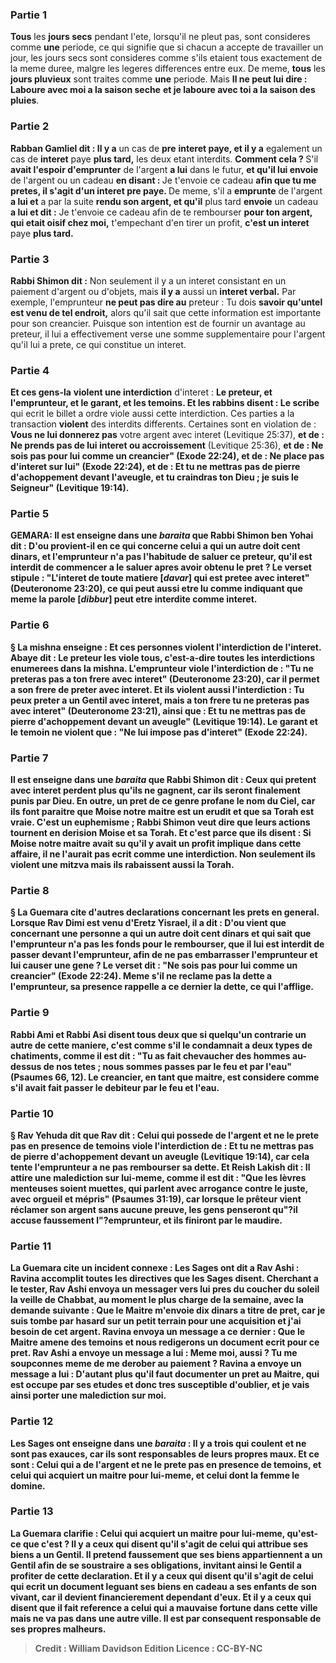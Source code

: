 
### Partie 1
<b>Tous</b> les <b>jours secs</b> pendant l'ete, lorsqu'il ne pleut pas, sont consideres comme <b>une</b> periode, ce qui signifie que si chacun a accepte de travailler un jour, les jours secs sont consideres comme s'ils etaient tous exactement de la meme duree, malgre les legeres differences entre eux. De meme, <b>tous</b> les <b>jours pluvieux</b> sont traites comme <b>une</b> periode. Mais <b>Il ne peut lui dire : Laboure avec moi a la saison seche</b> <b>et je laboure avec toi a la saison des pluies</b>.

### Partie 2
<b>Rabban Gamliel dit : Il y a</b> un cas de <b>pre</b> <b>interet paye, et il y a</b> egalement un cas de <b>interet</b> paye <b>plus tard,</b> les deux etant interdits. <b>Comment cela ? </b> S'il <b>avait l'espoir d'emprunter</b> de l'argent <b>a lui</b> dans le futur, <b>et qu'il lui envoie</b> de l'argent ou un cadeau <b>en disant : </b> Je t'envoie ce cadeau <b>afin que tu me pretes, il s'agit d'un <b>interet pre</b> paye. </b> De meme, s'il a <b>emprunte</b> de l'argent <b>a lui et</b> a par la suite <b>rendu son argent, et qu'il</b> plus tard <b>envoie</b> un cadeau <b>a lui et dit :</b> Je t'envoie ce cadeau afin de te rembourser <b>pour ton argent, qui etait oisif chez moi,</b> t'empechant d'en tirer un profit, <b>c'est un interet</b> paye <b>plus tard.</b>

### Partie 3
<b>Rabbi Shimon dit :</b> Non seulement il y a un interet consistant en un paiement d'argent ou d'objets, mais <b>il y a</b> aussi un <b>interet verbal.</b> Par exemple, l'emprunteur <b>ne peut pas dire au</b> preteur : Tu dois <b>savoir qu'untel est venu de tel endroit,</b> alors qu'il sait que cette information est importante pour son creancier. Puisque son intention est de fournir un avantage au preteur, il lui a effectivement verse une somme supplementaire pour l'argent qu'il lui a prete, ce qui constitue un interet.

### Partie 4
<b>Et ces gens-la</b> <b>violent une interdiction</b> d'interet : <b>Le preteur, et l'emprunteur, et le garant, et les temoins. Et les rabbins disent : Le scribe</b> qui ecrit le billet a ordre viole aussi cette interdiction. Ces parties a la transaction <b>violent</b> des interdits differents. Certaines sont en violation de : <b>Vous ne lui donnerez pas</b> votre argent avec interet</b> (Levitique 25:37), <b>et de : <b>Ne prends pas de lui</b> interet ou accroissement</b> (Levitique 25:36), <b>et de : <b>Ne sois pas pour lui comme un creancier"</b> (Exode 22:24), <b>et de : <b>Ne place pas d'interet sur lui"</b> (Exode 22:24), <b>et de : <b>Et tu ne mettras pas de pierre d'achoppement devant l'aveugle, et tu craindras ton Dieu ; je suis le Seigneur"</b> (Levitique 19:14).

### Partie 5
<strong>GEMARA:</strong> <b>Il est enseigne</b> dans une <i>baraita</i> que <b>Rabbi Shimon ben Yohai dit : D'ou</b> provient-il <b>en ce qui concerne celui a qui un autre doit cent dinars, et</b> l'emprunteur <b>n'a pas l'habitude de saluer</b> ce preteur, <b>qu'il est interdit de</b> commencer a le <b>saluer</b> apres avoir obtenu le pret ? <b>Le verset stipule : "L'interet de toute matiere [<i>davar</i>] qui est pretee avec interet"</b> (Deuteronome 23:20), ce qui peut aussi etre lu comme indiquant que <b>meme la parole [<i>dibbur</i>]</b> peut etre <b>interdite</b> comme interet.

### Partie 6
§ La mishna enseigne : <b>Et ces</b> personnes <b>violent</b> l'interdiction de l'interet. <b>Abaye dit :</b> Le <b>preteur les viole tous,</b> c'est-a-dire toutes les interdictions enumerees dans la mishna. L'<b>emprunteur viole</b> l'interdiction <b>de : "Tu ne preteras pas a ton frere avec interet"</b> (Deuteronome 23:20), car il permet a son frere de preter avec interet. Et ils violent aussi l'interdiction : <b>Tu peux preter a un Gentil avec interet, mais <b>a ton frere tu ne preteras pas avec interet"</b> (Deuteronome 23:21), ainsi que : <b>Et tu ne mettras pas de pierre d'achoppement devant un aveugle"</b> (Levitique 19:14). Le <b>garant et le temoin ne violent que : "Ne lui impose pas d'interet"</b> (Exode 22:24).

### Partie 7
<b>Il est enseigne</b> dans une <i>baraita</i> que <b>Rabbi Shimon dit : Ceux qui pretent</b> avec <b>interet perdent plus qu'ils ne gagnent,</b> car ils seront finalement punis par Dieu. <b>En outre,</b> un pret de ce genre profane le nom du Ciel, <b>car ils font</b> paraitre que <b>Moise notre maitre</b> est <b>un erudit et que sa Torah</b> est <b>vraie.</b> C'est un euphemisme ; Rabbi Shimon veut dire que leurs actions tournent en derision Moise et sa Torah. <b>Et</b> c'est parce que <b>ils disent : Si Moise notre maitre avait su qu'il y avait un profit</b> implique <b>dans cette affaire, il ne l'aurait pas ecrit</b> comme une interdiction. Non seulement ils violent une mitzva mais ils rabaissent aussi la Torah.

### Partie 8
§ La Guemara cite d'autres declarations concernant les prets en general. <b>Lorsque Rav Dimi est venu</b> d'Eretz Yisrael, il <b>a dit : D'ou vient</b> que concernant <b>une personne a qui un autre doit cent dinars et qui sait que</b> l'emprunteur <b>n'a pas</b> les fonds pour le rembourser, <b>que</b> il lui est <b>interdit</b> de passer devant</b> l'emprunteur, afin de ne pas embarrasser l'emprunteur et lui causer une gene ? <b>Le verset dit : "Ne sois pas pour lui comme un creancier"</b> (Exode 22:24). Meme s'il ne reclame pas la dette a l'emprunteur, sa presence rappelle a ce dernier la dette, ce qui l'afflige.

### Partie 9
<b>Rabbi Ami et Rabbi Asi disent tous deux</b> que si quelqu'un contrarie un autre de cette maniere, c'est <b>comme s'il le condamnait a deux</b> types <b>de chatiments, comme il est dit : "Tu as fait chevaucher des hommes au-dessus de nos tetes ; nous sommes passes par le feu et par l'eau"</b> (Psaumes 66, 12). Le creancier, en tant que maitre, est considere comme s'il avait fait passer le debiteur par le feu et l'eau.

### Partie 10
§ <b>Rav Yehuda dit</b> que <b>Rav dit : Celui qui possede de l'argent et ne le prete pas en</b> presence de <b>temoins viole</b> l'interdiction de : <b>Et tu ne mettras pas de pierre d'achoppement devant un aveugle</b> (Levitique 19:14), car cela tente l'emprunteur a ne pas rembourser sa dette. <b>Et Reish Lakish dit : Il attire une malediction sur lui-meme, comme il est dit : "Que les lèvres menteuses soient muettes, qui parlent avec arrogance contre le juste,</b> avec orgueil et mépris" (Psaumes 31:19), car lorsque le prêteur vient réclamer son argent sans aucune preuve, les gens penseront qu"?il accuse faussement l"?emprunteur, et ils finiront par le maudire.

### Partie 11
La Guemara cite un incident connexe : <b>Les Sages ont dit a Rav Ashi : Ravina accomplit toutes</b> les directives <b>que les Sages disent.</b> Cherchant a le tester, Rav Ashi <b>envoya</b> un messager <b>vers lui pres du coucher du soleil la veille de Chabbat,</b> au moment le plus charge de la semaine, avec la demande suivante : <b>Que le Maitre m'envoie dix dinars</b> a titre de pret, <b>car je suis tombe par hasard sur un petit terrain pour une acquisition</b> et j'ai besoin de cet argent. Ravina <b>envoya</b> un message <b>a ce dernier : Que le Maitre amene des temoins et nous redigerons un document ecrit</b> pour ce pret. Rav Ashi <b>a envoye</b> un message <b>a lui : Meme moi, aussi ? </b> Tu me soupconnes meme de me derober au paiement ? Ravina <b>a envoye</b> un message <b>a lui : D'autant plus</b> qu'il faut documenter un pret au <b>Maitre, qui est occupe par ses etudes</b> et donc tres susceptible <b>d'oublier,</b> et je vais ainsi <b>porter une malediction sur moi.</b>

### Partie 12
<b>Les Sages ont enseigne</b> dans une <i>baraita</i> : Il y a <b>trois</b> qui <b>coulent</b> <b>et ne sont pas exauces,</b> car ils sont responsables de leurs propres maux. <b>Et ce sont : Celui qui a de l'argent et ne le prete pas en</b> presence de <b>temoins, et celui qui acquiert un maitre pour lui-meme, et celui dont la femme le domine.</b>

### Partie 13
La Guemara clarifie : Celui qui <b>acquiert un maitre pour lui-meme, qu'est-ce que c'est ? Il y a</b> ceux <b>qui disent</b> qu'il s'agit de celui qui <b>attribue ses biens a un Gentil.</b> Il pretend faussement que ses biens appartiennent a un Gentil afin de se soustraire a ses obligations, invitant ainsi le Gentil a profiter de cette declaration. Et <b>il y a</b> ceux <b>qui disent</b> qu'il s'agit de celui <b>qui ecrit</b> un document leguant <b>ses biens</b> en cadeau <b>a ses enfants de son vivant,</b> car il devient financierement dependant d'eux. Et <b>il y a</b> ceux <b>qui disent que</b> il fait reference a celui <b>qui a mauvaise</b> fortune <b>dans cette ville mais ne va pas dans une autre ville.</b> Il est par consequent responsable de ses propres malheurs.

>Credit : William Davidson Edition
>Licence : CC-BY-NC